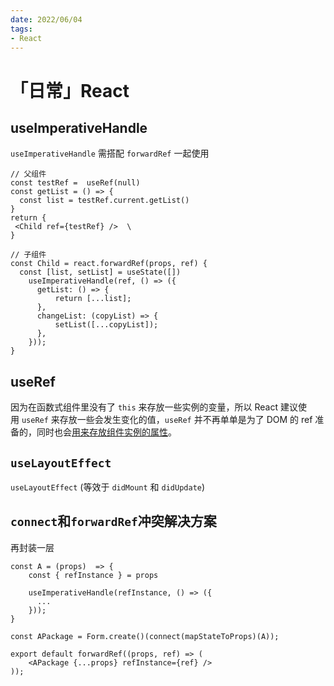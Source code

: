 ```yaml
---
date: 2022/06/04 
tags:
- React
---
```


# 「日常」React

## useImperativeHandle
`useImperativeHandle` 需搭配 `forwardRef` 一起使用

```tsx
// 父组件
const testRef =  useRef(null)
const getList = () => {
  const list = testRef.current.getList()
}
return {
 <Child ref={testRef} />  \
}

// 子组件
const Child = react.forwardRef(props, ref) {
  const [list, setList] = useState([])
    useImperativeHandle(ref, () => ({
      getList: () => {
          return [...list];
      },
      changeList: (copyList) => {
          setList([...copyList]);
      },
    }));
}
```


## useRef
因为在函数式组件里没有了 `this` 来存放一些实例的变量，所以 React 建议使用 `useRef` 来存放一些会发生变化的值，`useRef` 并不再单单是为了 DOM 的 ref 准备的，同时也会[用来存放组件实例的属性](<https://link.zhihu.com/?target=https%3A//reactjs.org/docs/hooks-faq.html%23is-there-something-like-instance-variables>)。

## `useLayoutEffect`
`useLayoutEffect` (等效于 `didMount` 和 `didUpdate`)

## `connect`和`forwardRef`冲突解决方案

再封装一层

```tsx
const A = (props)  => {
	const { refInstance } = props

	useImperativeHandle(refInstance, () => ({
      ...
    }));
}

const APackage = Form.create()(connect(mapStateToProps)(A));

export default forwardRef((props, ref) => (
	<APackage {...props} refInstance={ref} />
));
```